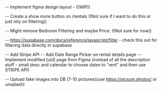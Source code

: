 <!-- DONE -->

<!-- -- For property stuff use https://random-data-api.com/documentation - specifically /users or /addresses -->
<!-- -- Upload fake data into DB -->
<!-- -- Add filtering below Rental Header -->
<!-- -- Add Pricing and Bedrooms to supabase DB -->
<!-- -- Create Rentals Card component -->

<!-- -- Create [uid] page for rentals -->
<!-- -- Filtered States in Alphabetical order -->

<!-- -- https://supabase.com/docs/reference/javascript/eq for fetching data for specific rental on [uid] page -->
<!-- -- Implement filtering to update state in /rentals -->

<!-- TODO -->

-- Implement figma design layout - ((WIP))

-- Create a show more button on /rentals ((Not sure if I want to do this or just rely on filtering))

-- Might remove Bedroom Filtering and maybe Price. ((Not sure for now))

-- https://supabase.com/docs/reference/javascript/filter - check this out for filtering data directly in supabase

-- Add Stripe API
-- Add Date Range Picker on rental details page
-- Implement modified [uid] page from Figma (instead of all the description stuff - small desc and calendar to choose dates to "rent" and then use STRIPE API)

-- Upload fake images into DB (7-10 pictures)(use https://picsum.photos/ or unsplash)
